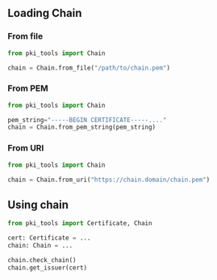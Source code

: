 
## Loading Chain

### From file

```python
from pki_tools import Chain

chain = Chain.from_file("/path/to/chain.pem")
```

### From PEM

```python
from pki_tools import Chain

pem_string="-----BEGIN CERTIFICATE-----...."
chain = Chain.from_pem_string(pem_string)
```

### From URI

```python
from pki_tools import Chain

chain = Chain.from_uri("https://chain.domain/chain.pem")
```

## Using chain

```python
from pki_tools import Certificate, Chain

cert: Certificate = ...
chain: Chain = ...

chain.check_chain()
chain.get_issuer(cert)
```